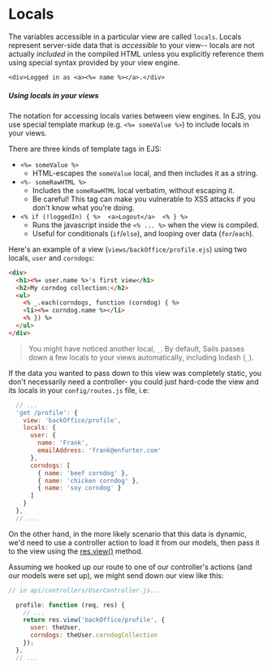 # Locals

The variables accessible in a particular view are called `locals`.  Locals represent server-side data that is _accessible_ to your view-- locals are not actually _included_ in the compiled HTML unless you explicitly reference them using special syntax provided by your view engine.

```ejs
<div>Logged in as <a><%= name %></a>.</div>
```

##### Using locals in your views

The notation for accessing locals varies between view engines.  In EJS, you use special template markup (e.g. `<%= someValue %>`) to include locals in your views.

There are three kinds of template tags in EJS:
+ `<%= someValue %>`
  + HTML-escapes the `someValue` local, and then includes it as a string.
+ `<%- someRawHTML %>`
  + Includes the `someRawHTML` local verbatim, without escaping it.
  + Be careful!  This tag can make you vulnerable to XSS attacks if you don't know what you're doing.
+ `<% if (!loggedIn) { %>  <a>Logout</a>  <% } %>`
  + Runs the javascript inside the `<% ... %>` when the view is compiled.
  + Useful for conditionals (`if`/`else`), and looping over data (`for`/`each`).


Here's an example of a view (`views/backOffice/profile.ejs`) using two locals, `user` and `corndogs`:

```html
<div>
  <h1><%= user.name %>'s first view</h1>
  <h2>My corndog collection:</h2>
  <ul>
    <% _.each(corndogs, function (corndog) { %>
    <li><%= corndog.name %></li>
    <% }) %>
  </ul>
</div>
```

> You might have noticed another local, `_`.  By default, Sails passes down a few locals to your views automatically, including lodash (`_`).

If the data you wanted to pass down to this view was completely static, you don't necessarily need a controller- you could just hard-code the view and its locals in your `config/routes.js` file, i.e:

```javascript
  // ...
  'get /profile': {
    view: 'backOffice/profile',
    locals: {
      user: {
        name: 'Frank',
        emailAddress: 'frank@enfurter.com'
      },
      corndogs: [
        { name: 'beef corndog' },
        { name: 'chicken corndog' },
        { name: 'soy corndog' }
      ]
    }
  },
  // ...
```

On the other hand, in the more likely scenario that this data is dynamic, we'd need to use a controller action to load it from our models, then pass it to the view using the [res.view()](http://beta.sailsjs.org/#/documentation/reference/res/res.view.html) method.

Assuming we hooked up our route to one of our controller's actions (and our models were set up), we might send down our view like this:

```javascript
// in api/controllers/UserController.js...

  profile: function (req, res) {
    // ...
    return res.view('backOffice/profile', {
      user: theUser,
      corndogs: theUser.corndogCollection
    });
  },
  // ...
```

<docmeta name="uniqueID" value="Locals453748">
<docmeta name="displayName" value="Locals">

